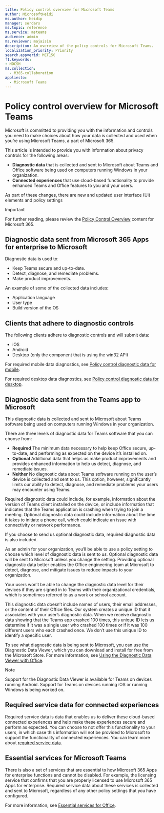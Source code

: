 ```yaml
---
title: Policy control overview for Microsoft Teams
author: MicrosoftHeidi
ms.author: heidip
manager: serdars
ms.topic: reference
ms.service: msteams
audience: admin
ms.reviewer: majaisin
description: An overview of the policy controls for Microsoft Teams.
localization_priority: Priority
search.appverid: MET150
f1.keywords:
- NOCSH
ms.collection: 
  - M365-collaboration
appliesto: 
  - Microsoft Teams
---
```

# Policy control overview for Microsoft Teams

Microsoft is committed to providing you with the information and controls you need to make choices about how your data is collected and used when you’re using Microsoft Teams, a part of Microsoft 365.

This article is intended to provide you with information about privacy controls for the following areas:

- **Diagnostic data** that is collected and sent to Microsoft about Teams and Office software being used on computers running Windows in your organization.
- **Connected experiences** that use cloud-based functionality to provide enhanced Teams and Office features to you and your users.

As part of these changes, there are new and updated user interface (UI) elements and policy settings

> [!IMPORTANT]
> For further reading, please review the [Policy Control Overview](/deployoffice/privacy/overview-privacy-controls) content for Microsoft 365.

## Diagnostic data sent from Microsoft 365 Apps for enterprise to Microsoft

Diagnostic data is used to:

- Keep Teams secure and up-to-date.
- Detect, diagnose, and remediate problems.
- Make product improvements.

An example of some of the collected data includes:

- Application language
- User type
- Build version of the OS

## Clients that adhere to diagnostic controls

The following clients adhere to diagnostic controls and will submit data:

- iOS
- Android
- Desktop (only the component that is using the win32 API)

For required mobile data diagnostics, see [Policy control diagnostic data for mobile](policy-control-diagnostic-data-mobile.md).

For required desktop data diagnostics, see [Policy control diagnostic data for desktop](policy-control-diagnostic-data-desktop.md).

## Diagnostic data sent from the Teams app to Microsoft

This diagnostic data is collected and sent to Microsoft about Teams software being used on computers running Windows in your organization.

There are three levels of diagnostic data for Teams software that you can choose from:

- **Required** The minimum data necessary to help keep Office secure, up-to-date, and performing as expected on the device it’s installed on.
- **Optional** Additional data that helps us make product improvements and provides enhanced information to help us detect, diagnose, and remediate issues.
- **Neither** No diagnostic data about Teams software running on the user’s device is collected and sent to us. This option, however, significantly limits our ability to detect, diagnose, and remediate problems your users may encounter using Teams.

Required diagnostic data could include, for example, information about the version of Teams client installed on the device, or include information that indicates that the Teams application is crashing when trying to join a meeting. Optional diagnostic data could include information about the time it takes to initiate a phone call, which could indicate an issue with connectivity or network performance.

If you choose to send us optional diagnostic data, required diagnostic data is also included.

As an admin for your organization, you’ll be able to use a policy setting to choose which level of diagnostic data is sent to us. Optional diagnostic data will be sent to Microsoft unless you change the setting. Providing optional diagnostic data better enables the Office engineering team at Microsoft to detect, diagnose, and mitigate issues to reduce impacts to your organization.

Your users won’t be able to change the diagnostic data level for their devices if they are signed in to Teams with their organizational credentials, which is sometimes referred to as a work or school account.

This diagnostic data doesn’t include names of users, their email addresses, or the content of their Office files. Our system creates a unique ID that it associates with your user’s diagnostic data. When we receive diagnostic data showing that the Teams app crashed 100 times, this unique ID lets us determine if it was a single user who crashed 100 times or if it was 100 different users who each crashed once. We don’t use this unique ID to identify a specific user.

To see what diagnostic data is being sent to Microsoft, you can use the Diagnostic Data Viewer, which you can download and install for free from the Microsoft Store. For more information, see [Using the Diagnostic Data Viewer with Office](https://support.microsoft.com/topic/cf761ce9-d805-4c60-a339-4e07f3182855).

> [!NOTE]
> Support for the Diagnostic Data Viewer is available for Teams on devices running Android. Support for Teams on devices running iOS or running Windows is being worked on.

## Required service data for connected experiences

Required service data is data that enables us to deliver these cloud-based connected experiences and help make these experiences secure and perform as expected. You can choose to not offer this functionality to your users, in which case this information will not be provided to Microsoft to support the functionality of connected experiences. You can learn more about [required service data](/deployoffice/privacy/required-service-data).

## Essential services for Microsoft Teams

There is also a set of services that are essential to how Microsoft 365 Apps for enterprise functions and cannot be disabled. For example, the licensing service that confirms that you are properly licensed to use Microsoft 365 Apps for enterprise. Required service data about these services is collected and sent to Microsoft, regardless of any other policy settings that you have configured.

For more information, see [Essential services for Office](/deployoffice/privacy/essential-services).